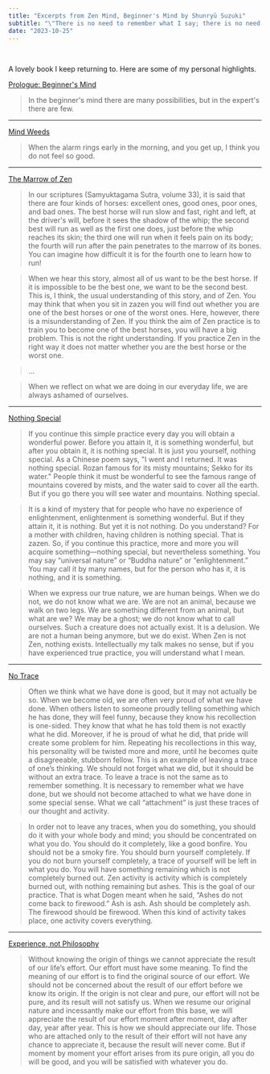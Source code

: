 ```yaml
---
title: "Excerpts from Zen Mind, Beginner's Mind by Shunryū Suzuki"
subtitle: "\"There is no need to remember what I say; there is no need to understand what I say.\""
date: "2023-10-25"
---
```


<br/>

A lovely book I keep returning to. Here are some of my personal highlights.



<u>Prologue: Beginner's Mind</u>

> In the beginner's mind there are many possibilities, but in the expert's there are few.

***

<u>Mind Weeds</u>

> When the alarm rings early in the morning, and you get up, I think you do not feel so good. 

***

<u>The Marrow of Zen</u>

> In our scriptures (Samyuktagama Sutra, volume 33), it is said that there are four kinds of horses: excellent ones, good ones, poor ones, and bad ones. The best horse will run slow and fast, right and left, at the driver's will, before it sees the shadow of the whip; the second best will run as well as the first one does, just before the whip reaches its skin; the third one will run when it feels pain on its body; the fourth will run after the pain penetrates to the marrow of its bones. You can imagine how difficult it is for the fourth one to learn how to run!

> When we hear this story, almost all of us want to be the best horse. If it is impossible to be the best one, we want to be the second best. This is, I think, the usual understanding of this story, and of Zen. You may think that when you sit in zazen you will find out whether you are one of the best horses or one of the worst ones. Here, however, there is a misunderstanding of Zen. If you think the aim of Zen practice is to train you to become one of the best horses, you will have a big problem. This is not the right understanding. If you practice Zen in the right way it does not matter whether you are the best horse or the worst one.

> ...

> When we reflect on what we are doing in our everyday life, we are always ashamed of ourselves.

***

<u>Nothing Special</u>

> If you continue this simple practice every day you will obtain a wonderful power. Before you attain it, it is something wonderful, but after you obtain it, it is nothing special. It is just you yourself, nothing special. As a Chinese poem says, "I went and I returned. It was nothing special. Rozan famous for its misty mountains; Sekko for its water." People think it must be wonderful to see the famous range of mountains covered by mists, and the water said to cover all the earth. But if you go there you will see water and mountains. Nothing special.

> It is a kind of mystery that for people who have no experience of enlightenment, enlightenment is something wonderful. But if they attain it, it is nothing. But yet it is not nothing. Do you understand? For a mother with children, having children is nothing special. That is zazen. So, if you continue this practice, more and more you will acquire something—nothing special, but nevertheless something. You may say “universal nature” or “Buddha nature” or “enlightenment.” You may call it by many names, but for the person who has it, it is nothing, and it is something.

> When we express our true nature, we are human beings. When we do not, we do not know what we are. We are not an animal, because we walk on two legs. We are something different from an animal, but what are we? We may be a ghost; we do not know what to call ourselves. Such a creature does not actually exist. It is a delusion. We are not a human being anymore, but we do exist. When Zen is not Zen, nothing exists. Intellectually my talk makes no sense, but if you have experienced true practice, you will understand what I mean.

***

<u>No Trace</u>

> Often we think what we have done is good, but it may not actually be so. When we become old, we are often very proud of what we have done. When others listen to someone proudly telling something which he has done, they will feel funny, because they know his recollection is one-sided. They know that what he has told them is not exactly what he did. Moreover, if he is proud of what he did, that pride will create some problem for him. Repeating his recollections in this way, his personality will be twisted more and more, until he becomes quite a disagreeable, stubborn fellow. This is an example of leaving a trace of one’s thinking. We should not forget what we did, but it should be without an extra trace. To leave a trace is not the same as to remember something. It is necessary to remember what we have done, but we should not become attached to what we have done in some special sense. What we call “attachment” is just these traces of our thought and activity.

> In order not to leave any traces, when you do something, you should do it with your whole body and mind; you should be concentrated on what you do. You should do it completely, like a good bonfire. You should not be a smoky fire. You should burn yourself completely. If you do not burn yourself completely, a trace of yourself will be left in what you do. You will have something remaining which is not completely burned out. Zen activity is activity which is completely burned out, with nothing remaining but ashes. This is the goal of our practice. That is what Dogen meant when he said, “Ashes do not come back to firewood.” Ash is ash. Ash should be completely ash. The firewood should be firewood. When this kind of activity takes place, one activity covers everything.

***

<u>Experience, not Philosophy</u>

> Without knowing the origin of things we cannot appreciate the result of our life’s effort. Our effort must have some meaning. To find the meaning of our effort is to find the original source of our effort. We should not be concerned about the result of our effort before we know its origin. If the origin is not clear and pure, our effort will not be pure, and its result will not satisfy us. When we resume our original nature and incessantly make our effort from this base, we will appreciate the result of our effort moment after moment, day after day, year after year. This is how we should appreciate our life. Those who are attached only to the result of their effort will not have any chance to appreciate it, because the result will never come. But if moment by moment your effort arises from its pure origin, all you do will be good, and you will be satisfied with whatever you do.